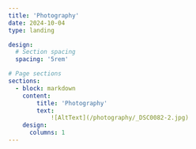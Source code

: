 ```yaml
---
title: 'Photography'
date: 2024-10-04
type: landing

design:
  # Section spacing
  spacing: '5rem'

# Page sections
sections:
  - block: markdown
    content:
        title: 'Photography'
        text: 
            ![AltText](/photography/_DSC0082-2.jpg)
    design:
      columns: 1              
---
```

